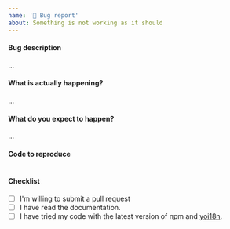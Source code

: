 ```yaml
---
name: '🐞 Bug report'
about: Something is not working as it should
---
```


#### Bug description

...

#### What is actually happening?

...

#### What do you expect to happen?

...

#### Code to reproduce

```js

```

#### Checklist

- [ ] I'm willing to submit a pull request
- [ ] I have read the documentation.
- [ ] I have tried my code with the latest version of npm and [yoi18n](https://github.com/fzn0x/yoi18n).
